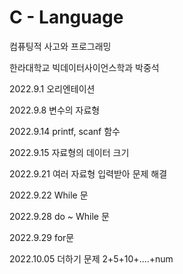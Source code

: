 # C - Language
컴퓨팅적 사고와 프로그래밍

한라대학교 빅데이터사이언스학과 
박중석

2022.9.1
오리엔테이션

2022.9.8
변수의 자료형 

2022.9.14
printf, scanf 함수

2022.9.15
자료형의 데이터 크기

2022.9.21
여러 자료형 입력받아 문제 해결

2022.9.22
While 문

2022.9.28
do ~ While 문

2022.9.29
for문

2022.10.05
더하기 문제 2+5+10+....+num
